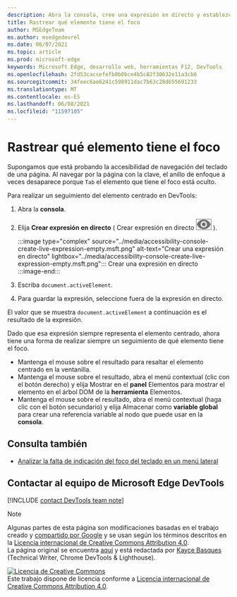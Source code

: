 ```yaml
---
description: Abra la consola, cree una expresión en directo y establezca la expresión en document.activeElement.
title: Rastrear qué elemento tiene el foco
author: MSEdgeTeam
ms.author: msedgedevrel
ms.date: 06/07/2021
ms.topic: article
ms.prod: microsoft-edge
keywords: Microsoft Edge, desarrollo web, herramientas F12, DevTools
ms.openlocfilehash: 2fd53caccefefb0b0bce4b5c82f30632e11a3cb6
ms.sourcegitcommit: 34feec6ae6241c598911dac7b63c28d655691233
ms.translationtype: MT
ms.contentlocale: es-ES
ms.lasthandoff: 06/08/2021
ms.locfileid: "11597105"
---
```

<!-- Copyright Kayce Basques 

   Licensed under the Apache License, Version 2.0 (the "License");
   you may not use this file except in compliance with the License.
   You may obtain a copy of the License at

       https://www.apache.org/licenses/LICENSE-2.0

   Unless required by applicable law or agreed to in writing, software
   distributed under the License is distributed on an "AS IS" BASIS,
   WITHOUT WARRANTIES OR CONDITIONS OF ANY KIND, either express or implied.
   See the License for the specific language governing permissions and
   limitations under the License.  -->  
# <a name="track-which-element-has-focus"></a>Rastrear qué elemento tiene el foco  

Supongamos que está probando la accesibilidad de navegación del teclado de una página.  Al navegar por la página con la clave, el anillo de enfoque a veces desaparece porque `Tab` el elemento que tiene el foco está oculto.  

Para realizar un seguimiento del elemento centrado en DevTools:

1.  Abra la **consola**.  
1.  Elija **Crear expresión en directo** \( Crear expresión en directo ![ ](../media/create-live-expression-icon.msft.png) \).  
    
    :::image type="complex" source="../media/accessibility-console-create-live-expression-empty.msft.png" alt-text="Crear una expresión en directo" lightbox="../media/accessibility-console-create-live-expression-empty.msft.png":::
       Crear una expresión en directo  
    :::image-end:::  
    
1.  Escriba `document.activeElement`.  
1.  Para guardar la expresión, seleccione fuera de la expresión en directo.
    
El valor que se muestra `document.activeElement` a continuación es el resultado de la expresión.  

Dado que esa expresión siempre representa el elemento centrado, ahora tiene una forma de realizar siempre un seguimiento de qué elemento tiene el foco.  

*   Mantenga el mouse sobre el resultado para resaltar el elemento centrado en la ventanilla.  
*   Mantenga el mouse sobre el resultado, abra el menú contextual \(clic con el botón derecho\) y elija Mostrar en el **panel** Elementos para mostrar el elemento en el árbol DOM de la **herramienta** Elementos.  
*   Mantenga el mouse sobre el resultado, abra el menú contextual \(haga clic con el botón secundario\) y elija Almacenar como **variable global** para crear una referencia variable al nodo que puede usar en la **consola**.  


## <a name="see-also"></a>Consulta también

*  [Analizar la falta de indicación del foco del teclado en un menú lateral](test-analyze-no-focus-indicator.md)


## <a name="getting-in-touch-with-the-microsoft-edge-devtools-team"></a>Contactar al equipo de Microsoft Edge DevTools

[!INCLUDE [contact DevTools team note](../includes/contact-devtools-team-note.md)]  


<!-- links -->  
> [!NOTE]
> Algunas partes de esta página son modificaciones basadas en el trabajo creado y [compartido por Google][GoogleSitePolicies] y se usan según los términos descritos en la [Licencia internacional de Creative Commons Attribution 4.0][CCA4IL].  
> La página original se encuentra [aquí](https://developers.google.com/web/tools/chrome-devtools/accessibility/focus) y está redactada por [Kayce Basques][KayceBasques] \(Technical Writer, Chrome DevTools \& Lighthouse\).  

[![Licencia de Creative Commons][CCby4Image]][CCA4IL]  
Este trabajo dispone de licencia conforme a [Licencia internacional de Creative Commons Attribution 4.0][CCA4IL].  

[CCA4IL]: https://creativecommons.org/licenses/by/4.0  
[CCby4Image]: https://i.creativecommons.org/l/by/4.0/88x31.png  
[GoogleSitePolicies]: https://developers.google.com/terms/site-policies  
[KayceBasques]: https://developers.google.com/web/resources/contributors#kayce-basques  
